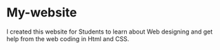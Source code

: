 # My-website
I created this website for Students to learn about Web designing and get help from the web coding in Html and CSS.
